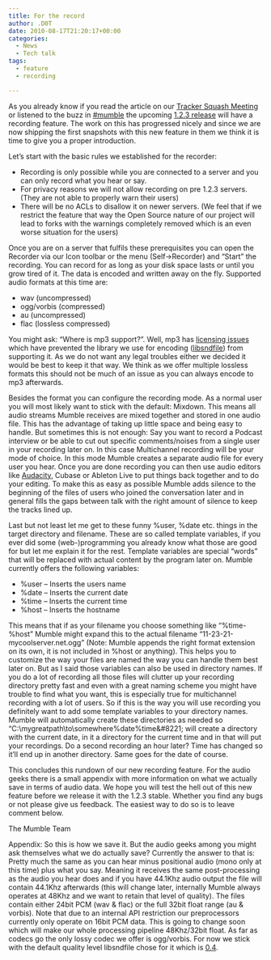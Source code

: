 ```yaml
---
title: For the record
author: .D0T
date: 2010-08-17T21:20:17+00:00
categories:
  - News
  - Tech talk
tags:
  - feature
  - recording

---
```

As you already know if you read the article on our [Tracker Squash Meeting][1] or listened to the buzz in [#mumble][2] the upcoming [1.2.3 release][3] will have a recording feature. The work on this has progressed nicely and since we are now shipping the first snapshots with this new feature in them we think it is time to give you a proper introduction.

<!--more-->

Let&#8217;s start with the basic rules we established for the recorder:

  * Recording is only possible while you are connected to a server and you can only record what you hear or say.
  * For privacy reasons we will not allow recording on pre 1.2.3 servers. (They are not able to properly warn their users)
  * There will be no ACLs to disallow it on newer servers. (We feel that if we restrict the feature that way the Open Source nature of our project will lead to forks with the warnings completely removed which is an even worse situation for the users)

Once you are on a server that fulfils these prerequisites you can open the Recorder via our Icon toolbar or the menu (Self->Recorder) and &#8220;Start&#8221; the recording. You can record for as long as your disk space lasts or until you grow tired of it. The data is encoded and written away on the fly. Supported audio formats at this time are:

  * wav (uncompressed)
  * ogg/vorbis (compressed)
  * au (uncompressed)
  * flac (lossless compressed)

You might ask: &#8220;Where is mp3 support?&#8221;. Well, mp3 has [licensing issues][4] which have prevented the library we use for encoding ([libsndfile][5]) from supporting it. As we do not want any legal troubles either we decided it would be best to keep it that way. We think as we offer multiple lossless formats this should not be much of an issue as you can always encode to mp3 afterwards.

Besides the format you can configure the recording mode. As a normal user you will most likely want to stick with the default: Mixdown. This means all audio streams Mumble receives are mixed together and stored in one audio file. This has the advantage of taking up little space and being easy to handle. But sometimes this is not enough: Say you want to record a Podcast interview or be able to cut out specific comments/noises from a single user in your recording later on. In this case Multichannel recording will be your mode of choice. In this mode Mumble creates a separate audio file for every user you hear. Once you are done recording you can then use audio editors like [Audacity][6], Cubase or Ableton Live to put things back together and to do your editing. To make this as easy as possible Mumble adds silence to the beginning of the files of users who joined the conversation later and in general fills the gaps between talk with the right amount of silence to keep the tracks lined up.

Last but not least let me get to these funny %user, %date etc. things in the target directory and filename. These are so called template variables, if you ever did some (web-)programming you already know what those are good for but let me explain it for the rest. Template variables are special &#8220;words&#8221; that will be replaced with actual content by the program later on. Mumble currently offers the following variables:

  * %user &#8211; Inserts the users name
  * %date &#8211; Inserts the current date
  * %time &#8211; Inserts the current time
  * %host &#8211; Inserts the hostname

This means that if as your filename you choose something like &#8220;%time-%host&#8221; Mumble might expand this to the actual filename &#8220;11-23-21-mycoolserver.net.ogg&#8221; (Note: Mumble appends the right format extension on its own, it is not included in %host or anything). This helps you to customize the way your files are named the way you can handle them best later on. But as I said those variables can also be used in directory names. If you do a lot of recording all those files will clutter up your recording directory pretty fast and even with a great naming scheme you might have trouble to find what you want, this is especially true for multichannel recording with a lot of users. So if this is the way you will use recording you definitely want to add some template variables to your directory names. Mumble will automatically create these directories as needed so &#8220;C:\mygreatpath\to\somewhere\%date\%time\&#8221; will create a directory with the current date, in it a directory for the current time and in that will put your recordings. Do a second recording an hour later? Time has changed so it&#8217;ll end up in another directory. Same goes for the date of course.

This concludes this rundown of our new recording feature. For the audio geeks there is a small appendix with more information on what we actually save in terms of audio data. We hope you will test the hell out of this new feature before we release it with the 1.2.3 stable. Whether you find any bugs or not please give us feedback. The easiest way to do so is to leave comment below.

The Mumble Team

Appendix: So this is how we save it. But the audio geeks among you might ask themselves what we do actually save? Currently the answer to that is: Pretty much the same as you can hear minus positional audio (mono only at this time) plus what you say. Meaning it receives the same post-processing as the audio you hear does and if you have 44.1Khz audio output the file will contain 44.1Khz afterwards (this will change later, internally Mumble always operates at 48Khz and we want to retain that level of quality). The files contain either 24bit PCM (wav & flac) or the full 32bit float range (au & vorbis). Note that due to an internal API restriction our preprocessors currently only operate on 16bit PCM data. This is going to change soon which will make our whole processing pipeline 48Khz/32bit float. As far as codecs go the only lossy codec we offer is ogg/vorbis. For now we stick with the default quality level libsndfile chose for it which is [0.4][7].

 [1]: http://blog.mumble.info/first-mumble-tracker-squash-meeting
 [2]: https://wiki.mumble.info/wiki/IRC
 [3]: https://wiki.mumble.info/wiki/1.2.3
 [4]: http://www.mega-nerd.com/libsndfile/FAQ.html#Q020
 [5]: http://www.mega-nerd.com/libsndfile/
 [6]: https://sourceforge.net/projects/audacity/
 [7]: https://en.wikipedia.org/wiki/Vorbis#Technical_details
